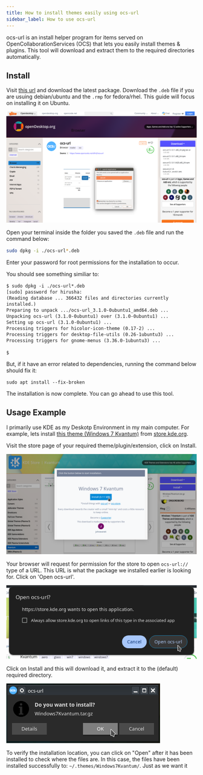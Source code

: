 ```yaml
---
title: How to install themes easily using ocs-url
sidebar_label: How to use ocs-url
---
```


ocs-url is an install helper program for items served on OpenCollaborationServices (OCS) that lets you easily install themes & plugins. This tool will download and extract them to the required directories automatically.

## Install

Visit [this url](https://www.opendesktop.org/p/1136805/) and download the latest package. Download the `.deb` file if you are usuing debian/ubuntu and the `.rmp` for fedora/rhel. This guide will focus on installing it on Ubuntu.

![im1](images/install_themes_easily_ocs_url-im1.png)

Open your terminal inside the folder you saved the `.deb` file and run the command below:

```bash
sudo dpkg -i ./ocs-url*.deb
```

Enter your password for root permissions for the installation to occur.

You should see something similiar to:

```
$ sudo dpkg -i ./ocs-url*.deb
[sudo] password for hirusha: 
(Reading database ... 366432 files and directories currently installed.)
Preparing to unpack .../ocs-url_3.1.0-0ubuntu1_amd64.deb ...
Unpacking ocs-url (3.1.0-0ubuntu1) over (3.1.0-0ubuntu1) ...
Setting up ocs-url (3.1.0-0ubuntu1) ...
Processing triggers for hicolor-icon-theme (0.17-2) ...
Processing triggers for desktop-file-utils (0.26-1ubuntu3) ...
Processing triggers for gnome-menus (3.36.0-1ubuntu3) ...

$
```

But, if it have an error related to dependencies, running the command below should fix it:

```
sudo apt install --fix-broken
```

The installation is now complete. You can go ahead to use this tool.

## Usage Example

I primarily use KDE as my Deskotp Environment in my main computer. For example, lets install [this theme (Windows 7 Kvantum)](https://store.kde.org/p/1679903) from [store.kde.org](https://store.kde.org).

Visit the store page of your required theme/plugin/extension, click on Install.

![alt text](images/install_themes_easily_ocs_url-im2.png)

Your browser will request for permission for the store to open `ocs-url://` type of a URL. This URL is what the package we installed earlier is looking for. Click on 'Open ocs-url'.

![alt text](images/install_themes_easily_ocs_url-im3.png)

Click on Install and this will download it, and extract it to the (default) required directory.

![alt text](images/install_themes_easily_ocs_url-im4.png)

To verify the installation location, you can click on "Open" after it has been installed to check where the files are.  In this case, the files have been installed successfully to: `~/.themes/Windows7Kvantum/`. Just as we want it 
